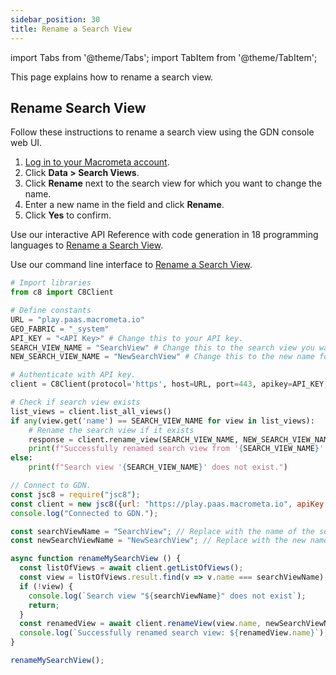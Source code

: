 ```yaml
---
sidebar_position: 30
title: Rename a Search View
---
```


import Tabs from '@theme/Tabs';
import TabItem from '@theme/TabItem';

This page explains how to rename a search view.

## Rename Search View

<Tabs groupId="operating-systems">
<TabItem value="console" label="Web Console">

Follow these instructions to rename a search view using the GDN console web UI.

1. [Log in to your Macrometa account](https://auth-play.macrometa.io/).
1. Click **Data > Search Views**.
1. Click **Rename** next to the search view for which you want to change the name.
1. Enter a new name in the field and click **Rename**.
1. Click **Yes** to confirm.

</TabItem>
<TabItem value="api" label="REST API">

Use our interactive API Reference with code generation in 18 programming languages to [Rename a Search View](https://www.macrometa.com/docs/api#/operations/modifyView:rename).


</TabItem>
<TabItem value="cli" label="CLI">

Use our command line interface to [Rename a Search View](../../CLI/search-views-cli#gdnsl-view-rename).


</TabItem>
<TabItem value="py" label="Python SDK">

```py
# Import libraries
from c8 import C8Client

# Define constants
URL = "play.paas.macrometa.io"
GEO_FABRIC = "_system"
API_KEY = "<API Key>" # Change this to your API key.
SEARCH_VIEW_NAME = "SearchView" # Change this to the search view you want to rename.
NEW_SEARCH_VIEW_NAME = "NewSearchView" # Change this to the new name for the search view.

# Authenticate with API key.
client = C8Client(protocol='https', host=URL, port=443, apikey=API_KEY, geofabric=GEO_FABRIC)

# Check if search view exists
list_views = client.list_all_views()
if any(view.get('name') == SEARCH_VIEW_NAME for view in list_views):
    # Rename the search view if it exists
    response = client.rename_view(SEARCH_VIEW_NAME, NEW_SEARCH_VIEW_NAME)
    print(f"Successfully renamed search view from '{SEARCH_VIEW_NAME}' to '{NEW_SEARCH_VIEW_NAME}'.")
else:
    print(f"Search view '{SEARCH_VIEW_NAME}' does not exist.")


```

</TabItem>
<TabItem value="js" label="JavaScript SDK">

```js
// Connect to GDN.
const jsc8 = require("jsc8");
const client = new jsc8({url: "https://play.paas.macrometa.io", apiKey: "<API Key>", fabricName: "_system"});
console.log("Connected to GDN.");

const searchViewName = "SearchView"; // Replace with the name of the search view you want to rename.
const newSearchViewName = "NewSearchView"; // Replace with the new name for the search view.

async function renameMySearchView () {
  const listOfViews = await client.getListOfViews();
  const view = listOfViews.result.find(v => v.name === searchViewName);
  if (!view) {
    console.log(`Search view "${searchViewName}" does not exist`);
    return;
  }
  const renamedView = await client.renameView(view.name, newSearchViewName);
  console.log(`Successfully renamed search view: ${renamedView.name}`);
}

renameMySearchView();


```

</TabItem>
</Tabs>